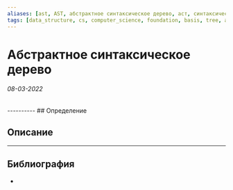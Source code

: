 ```yaml
---
aliases: [ast, AST, абстрактное синтаксическое дерево, аст, синтаксическое дерево]
tags: [data_structure, cs, computer_science, foundation, basis, tree, ast, abstract_syntax_tree]
---
```

# Абстрактное синтаксическое дерево
<h6>08-03-2022</h6>
----------
## Определение

## Описание

---
## Библиография
- 
